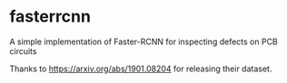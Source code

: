 # fasterrcnn

A simple implementation of Faster-RCNN for inspecting defects on PCB circuits

Thanks to https://arxiv.org/abs/1901.08204 for releasing their dataset.
